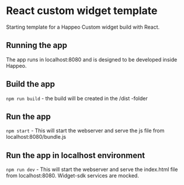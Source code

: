 # React custom widget template

Starting template for a Happeo Custom widget build with React.

## Running the app

The app runs in localhost:8080 and is designed to be developed inside Happeo.

## Build the app

`npm run build` - the build will be created in the /dist -folder

## Run the app

`npm start` - This will start the webserver and serve the js file from localhost:8080/bundle.js

## Run the app in localhost environment

`npm run dev` - This will start the webserver and serve the index.html file from localhost:8080. Widget-sdk services are mocked.
